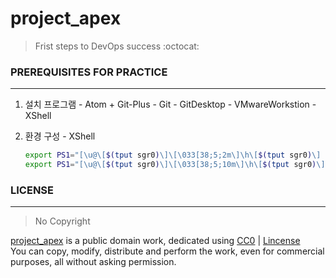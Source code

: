 # project_apex   
> Frist steps to DevOps success :octocat:

### PREREQUISITES FOR PRACTICE
---
  1. 설치 프로그램
    - Atom + Git-Plus
    - Git
    - GitDesktop
    - VMwareWorkstion
    - XShell

  2. 환경 구성
    - XShell
      ```bash export PS1="[\u@\[$(tput sgr0)\]\[\033[38;5;1m\]\h\[$(tput sgr0)\] \w]\\$\[$(tput sgr0)\]"
      export PS1="[\u@\[$(tput sgr0)\]\[\033[38;5;2m\]\h\[$(tput sgr0)\] \w]\\$\[$(tput sgr0)\]"
      export PS1="[\u@\[$(tput sgr0)\]\[\033[38;5;10m\]\h\[$(tput sgr0)\] \w]\\$\[$(tput sgr0)\]"'''  

### LICENSE  
---
> No Copyright     

[project_apex](https://github.com/parkdongsam/project_apex) is a public domain work, dedicated using [CC0](https://creativecommons.org/publicdomain/zero/1.0/) | [Lincense](https://github.com/parkdongsam/project_apex/Lincense.txt)   
You can copy, modify, distribute and perform the work, even for commercial purposes, all without asking permission.
